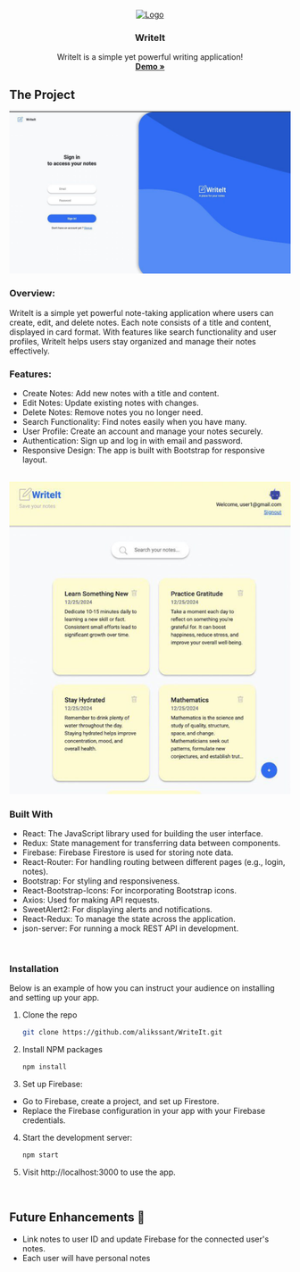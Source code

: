<br />
<div align="center">
  <a href="https://write-it2.vercel.app">
    <img src="public/favicon.ico" alt="Logo" width="80" height="80">
  </a>

<h3 align="center">WriteIt</h3>

<p align="center">
    WriteIt is a simple yet powerful writing application!
    <br />
    <a href="https://write-it2.vercel.app"><strong>Demo »</strong></a>
    <br />

 </p>
</div>

<!-- ABOUT THE PROJECT -->

## The Project

<img src="src/assets/images/1.jpg" alt="1">

### Overview:

WriteIt is a simple yet powerful note-taking application where users can create, edit, and delete notes. Each note consists of a title and content, displayed in card format. With features like search functionality and user profiles, WriteIt helps users stay organized and manage their notes effectively.

### Features:

- Create Notes: Add new notes with a title and content.
- Edit Notes: Update existing notes with changes.
- Delete Notes: Remove notes you no longer need.
- Search Functionality: Find notes easily when you have many.
- User Profile: Create an account and manage your notes securely.
- Authentication: Sign up and log in with email and password.
- Responsive Design: The app is built with Bootstrap for responsive layout.

<br />

<img src="src/assets/images/2.jpg" alt="2">

### Built With

- React: The JavaScript library used for building the user interface.
- Redux: State management for transferring data between components.
- Firebase: Firebase Firestore is used for storing note data.
- React-Router: For handling routing between different pages (e.g., login, notes).
- Bootstrap: For styling and responsiveness.
- React-Bootstrap-Icons: For incorporating Bootstrap icons.
- Axios: Used for making API requests.
- SweetAlert2: For displaying alerts and notifications.
- React-Redux: To manage the state across the application.
- json-server: For running a mock REST API in development.
<br/>
<!-- GETTING STARTED -->

### Installation

Below is an example of how you can instruct your audience on installing and setting up your app.

1. Clone the repo
   ```sh
   git clone https://github.com/alikssant/WriteIt.git
   ```
2. Install NPM packages
   ```sh
   npm install
   ```
3. Set up Firebase:

- Go to Firebase, create a project, and set up Firestore.
- Replace the Firebase configuration in your app with your Firebase credentials.

4. Start the development server:

   ```sh
   npm start
   ```

5. Visit http://localhost:3000 to use the app.

<br/>

## Future Enhancements 🔮

- Link notes to user ID and update Firebase for the connected user's notes.
- Each user will have personal notes
